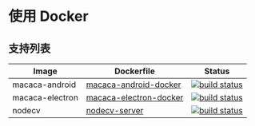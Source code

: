 # 使用 Docker

## 支持列表

| Image     | Dockerfile                                  | Status    |
| ---------- | ---------------------------------------- | --------- |
| macaca-android | [macaca-android-docker](//github.com/macacajs/macaca-android-docker) | [![build status][travis-image1]][travis-url1] |
| macaca-electron | [macaca-electron-docker](//github.com/macacajs/macaca-electron-docker) | [![build status][travis-image2]][travis-url2] |
| nodecv | [nodecv-server](//github.com/macacajs/nodecv-server) | [![build status][travis-image3]][travis-url3] |

[travis-image1]: https://img.shields.io/travis/macacajs/macaca-android-docker.svg?style=flat-square
[travis-url1]: https://travis-ci.org/macacajs/macaca-android-docker
[travis-image2]: https://img.shields.io/travis/macacajs/macaca-electron-docker.svg?style=flat-square
[travis-url2]: https://travis-ci.org/macacajs/macaca-electron-docker
[travis-image3]: https://img.shields.io/travis/macacajs/nodecv-server.svg?style=flat-square
[travis-url3]: https://travis-ci.org/macacajs/nodecv-server
